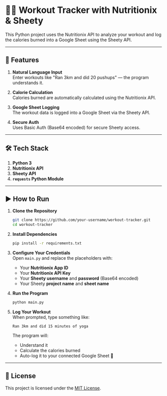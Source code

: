 # 🏋️‍♂️ Workout Tracker with Nutritionix & Sheety

This Python project uses the Nutritionix API to analyze your workout and log the calories burned into a Google Sheet using the Sheety API.

---

## 🔧 Features

1. **Natural Language Input**  
   Enter workouts like "Ran 3km and did 20 pushups" — the program understands it.

2. **Calorie Calculation**  
   Calories burned are automatically calculated using the Nutritionix API.

3. **Google Sheet Logging**  
   The workout data is logged into a Google Sheet via the Sheety API.

4. **Secure Auth**  
   Uses Basic Auth (Base64 encoded) for secure Sheety access.

---

## 🛠️ Tech Stack

1. **Python 3**
2. **Nutritionix API**
3. **Sheety API**
4. **`requests` Python Module**

---

## ▶️ How to Run

1. **Clone the Repository**
   ```bash
   git clone https://github.com/your-username/workout-tracker.git
   cd workout-tracker
   ```

2. **Install Dependencies**
   ```bash
   pip install -r requirements.txt
   ```

3. **Configure Your Credentials**  
   Open `main.py` and replace the placeholders with:
   - Your **Nutritionix App ID**
   - Your **Nutritionix API Key**
   - Your **Sheety username** and **password** (Base64 encoded)
   - Your Sheety **project name** and **sheet name**

4. **Run the Program**
   ```bash
   python main.py
   ```

5. **Log Your Workout**  
   When prompted, type something like:
   ```
   Ran 3km and did 15 minutes of yoga
   ```
   The program will:
   - Understand it
   - Calculate the calories burned
   - Auto-log it to your connected Google Sheet 🎯

---

## 📄 License

This project is licensed under the [MIT License](LICENSE).
